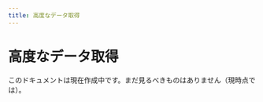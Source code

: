 ```yaml
---
title: 高度なデータ取得
---
```


# 高度なデータ取得

<docs-warning>
  このドキュメントは現在作成中です。まだ見るべきものはありません（現時点では）。
</docs-warning>



